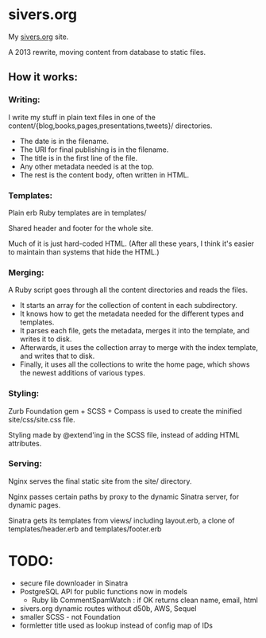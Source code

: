 sivers.org
==========

My [sivers.org](http://sivers.org/) site.

A 2013 rewrite, moving content from database to static files.

## How it works:

### Writing:

I write my stuff in plain text files in one of the content/{blog,books,pages,presentations,tweets}/ directories.

* The date is in the filename.
* The URI for final publishing is in the filename.
* The title is in the first line of the file.
* Any other metadata needed is at the top.
* The rest is the content body, often written in HTML.

### Templates:

Plain erb Ruby templates are in templates/

Shared header and footer for the whole site.

Much of it is just hard-coded HTML.  (After all these years, I think it's easier to maintain than systems that hide the HTML.)

### Merging:

A Ruby script goes through all the content directories and reads the files.

* It starts an array for the collection of content in each subdirectory.
* It knows how to get the metadata needed for the different types and templates.
* It parses each file, gets the metadata, merges it into the template, and writes it to disk.
* Afterwards, it uses the collection array to merge with the index template, and writes that to disk.
* Finally, it uses all the collections to write the home page, which shows the newest additions of various types.

### Styling:

Zurb Foundation gem + SCSS + Compass is used to create the minified site/css/site.css file.

Styling made by @extend'ing in the SCSS file, instead of adding HTML attributes.


### Serving:

Nginx serves the final static site from the site/ directory.

Nginx passes certain paths by proxy to the dynamic Sinatra server, for dynamic pages.

Sinatra gets its templates from views/ including layout.erb, a clone of templates/header.erb and templates/footer.erb


# TODO:

* secure file downloader in Sinatra
* PostgreSQL API for public functions now in models
	* Ruby lib CommentSpamWatch : if OK returns clean name, email, html
* sivers.org dynamic routes without d50b, AWS, Sequel
* smaller SCSS - not Foundation
* formletter title used as lookup instead of config map of IDs

